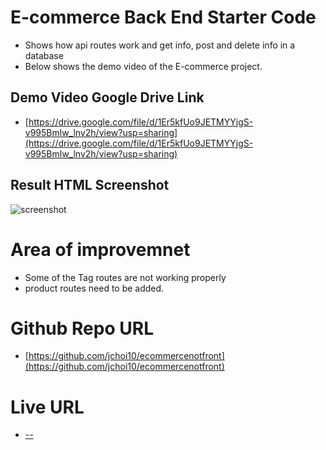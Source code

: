 # E-commerce Back End Starter Code
- Shows how api routes work and get info, post and delete info in a database
- Below shows the demo video of the E-commerce project.


## Demo Video Google Drive Link

- [https://drive.google.com/file/d/1Er5kfUo9JETMYYjgS-v995Bmlw_lnv2h/view?usp=sharing](https://drive.google.com/file/d/1Er5kfUo9JETMYYjgS-v995Bmlw_lnv2h/view?usp=sharing)

## Result HTML Screenshot

![screenshot](--)


# Area of improvemnet

- Some of the Tag routes are not working properly
- product routes need to be added.

# Github Repo URL

- [https://github.com/jchoi10/ecommercenotfront](https://github.com/jchoi10/ecommercenotfront)

# Live URL

- [--](--)